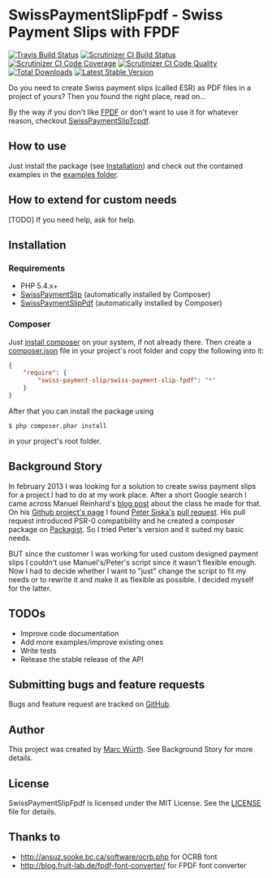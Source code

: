 SwissPaymentSlipFpdf - Swiss Payment Slips with FPDF
====================================================

[![Travis Build Status](https://travis-ci.org/ravage84/SwissPaymentSlipFpdf.png?branch=master)](https://travis-ci.org/ravage84/SwissPaymentSlipFpdf)
[![Scrutinizer CI Build Status](https://scrutinizer-ci.com/g/ravage84/SwissPaymentSlipFpdf/badges/build.png?b=master)](https://scrutinizer-ci.com/g/ravage84/SwissPaymentSlipFpdf/build-status/master)
[![Scrutinizer CI Code Coverage](https://scrutinizer-ci.com/g/ravage84/SwissPaymentSlipFpdf/badges/coverage.png?b=master)](https://scrutinizer-ci.com/g/ravage84/SwissPaymentSlipFpdf/?branch=master)
[![Scrutinizer CI Code Quality](https://scrutinizer-ci.com/g/ravage84/SwissPaymentSlipFpdf/badges/quality-score.png?b=master)](https://scrutinizer-ci.com/g/ravage84/SwissPaymentSlipFpdf/?branch=master)
[![Total Downloads](https://poser.pugx.org/swiss-payment-slip/swiss-payment-slip-fpdf/d/total.png)](https://packagist.org/packages/swiss-payment-slip/swiss-payment-slip-fpdf)
[![Latest Stable Version](https://poser.pugx.org/swiss-payment-slip/swiss-payment-slip-fpdf/v/stable.png)](https://packagist.org/packages/swiss-payment-slip/swiss-payment-slip-fpdf)

Do you need to create Swiss payment slips (called ESR) as PDF files in a project of yours?
Then you found the right place, read on...

By the way if you don't like [FPDF](http://www.fpdf.org) or don't want to use it for whatever reason,
checkout [SwissPaymentSlipTcpdf](https://github.com/ravage84/SwissPaymentSlipTcpdf/).

How to use
----------

Just install the package (see [Installation](https://github.com/ravage84/SwissPaymentSlipFcpdf#installation))
and check out the contained examples in the
[examples folder](https://github.com/ravage84/SwissPaymentSlipFcpdf/tree/master/examples).

How to extend for custom needs
------------------------------

[TODO]
If you need help, ask for help.

Installation
------------

### Requirements

- PHP 5.4.x+
- [SwissPaymentSlip](https://github.com/ravage84/SwissPaymentSlip/) (automatically installed by Composer)
- [SwissPaymentSlipPdf](https://github.com/ravage84/SwissPaymentSlipPdf/) (automatically installed by Composer)

### Composer

Just [install composer](http://getcomposer.org/doc/00-intro.md#system-requirements) on your system, if not already there.
Then create a [composer.json](http://getcomposer.org/doc/04-schema.md) file in your project's root folder
and copy the following into it:

```JSON
{
    "require": {
        "swiss-payment-slip/swiss-payment-slip-fpdf": "*"
    }
}
```

After that you can install the package using

    $ php composer.phar install

in your project's root folder.

Background Story
----------------

In february 2013 I was looking for a solution to create swiss payment slips for a project I had to do at my work place.
After a short Google search I came across Manuel Reinhard's
[blog post](http://sprain.ch/blog/downloads/class-esr-besr-einzahlungsschein-php/) about the class he made for that.
On his [Github project's page](https://github.com/sprain/class.Einzahlungsschein.php) I found
[Peter Siska's](https://github.com/peschee) [pull request](https://github.com/sprain/class.Einzahlungsschein.php/pull/5).
His pull request introduced PSR-0 compatibility and he created a composer package on [Packagist](http://packagist.org/).
So I tried Peter's version and it suited my basic needs.

BUT since the customer I was working for used custom designed payment slips I couldn't use Manuel's/Peter's script
since it wasn't flexible enough.
Now I had to decide whether I want to "just" change the script to fit my needs or to rewrite it and
make it as flexible as possible.
I decided myself for the latter.

TODOs
-----

- Improve code documentation
- Add more examples/improve existing ones
- Write tests
- Release the stable release of the API

Submitting bugs and feature requests
------------------------------------

Bugs and feature request are tracked on [GitHub](https://github.com/ravage84/SwissPaymentSlipFpdf/issues).

Author
------

This project was created by [Marc Würth](https://github.com/ravage84).
See Background Story for more details.

License
-------

SwissPaymentSlipFpdf is licensed under the MIT License.
See the [LICENSE](https://github.com/ravage84/SwissPaymentSlipFpdf/blob/master/LICENSE) file for details.

Thanks to
---------

- <http://ansuz.sooke.bc.ca/software/ocrb.php> for OCRB font
- <http://blog.fruit-lab.de/fpdf-font-converter/> for FPDF font converter
